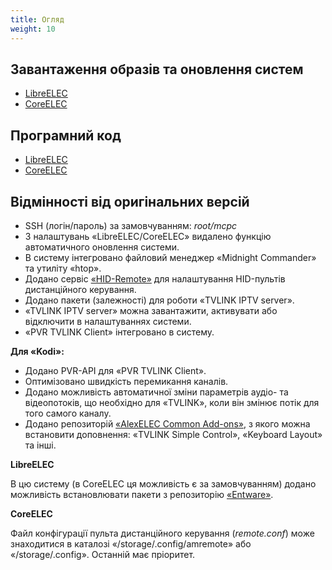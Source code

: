 ```yaml
---
title: Огляд
weight: 10
---
```


## Завантаження образів та оновлення систем

+ <a target='_blank' href="https://github.com/AlexELEC/LibreELEC-21/releases">LibreELEC</a>
+ <a target='_blank' href="https://github.com/AlexELEC/CoreELEC-21/releases">CoreELEC</a>

## Програмний код

+ <a target='_blank' href="https://github.com/AlexELEC/LibreELEC-21">LibreELEC</a>
+ <a target='_blank' href="https://github.com/AlexELEC/CoreELEC-21">CoreELEC</a>

## Відмінності від оригінальних версій

+ SSH (логін/пароль) за замовчуванням: *root/mcpc*
+ З налаштувань «LibreELEC/CoreELEC» видалено функцію автоматичного оновлення системи.
+ В систему інтегровано файловий менеджер «Midnight Commander» та утиліту «htop».
+ Додано сервіс [«HID-Remote»](/docs/alexelec/docs/hid-remote/) для налаштування HID-пультів дистанційного керування.
+ Додано пакети (залежності) для роботи «TVLINK IPTV server».
+ «TVLINK IPTV server» можна завантажити, активувати або відключити в налаштуваннях системи.
+ «PVR TVLINK Client» інтегровано в систему.

**Для «Kodi»:**

+ Додано PVR-API для «PVR TVLINK Client».
+ Оптимізовано швидкість перемикання каналів.
+ Додано можливість автоматичної зміни параметрів аудіо- та відеопотоків, що необхідно для «TVLINK», коли він змінює потік для того самого каналу.
+ Додано репозиторій <a target='_blank' href="https://github.com/AlexELEC/repo-21/tree/master/Omega/common">«AlexELEC Common Add-ons»</a>,
з якого можна встановити доповнення: «TVLINK Simple Control», «Keyboard Layout» та інші.

**LibreELEC**

В цю систему (в CoreELEC ця можливість є за замовчуванням) додано можливість встановлювати пакети з репозиторію <a target='_blank' href="https://wiki.coreelec.org/coreelec:entware">«Entware»</a>.

**CoreELEC**

Файл конфігурації пульта дистанційного керування (*remote.conf*) може знаходитися в каталозі «/storage/.config/amremote» або «/storage/.config».
Останній має пріоритет.
